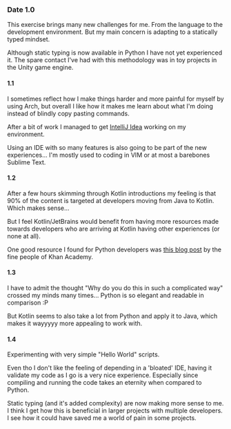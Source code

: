 ### Date 1.0
This exercise brings many new challenges for me. From the language to the development environment. But my main concern is adapting to a statically typed mindset.

Although static typing is now available in Python I have not yet experienced it. The spare contact I've had with this methodology was in toy projects in the Unity game engine.

#### 1.1
I sometimes reflect how I make things harder and more painful for myself by using Arch, but overall I like how it makes me learn about what I'm doing instead of blindly copy pasting commands.

After a bit of work I managed to get [IntelliJ Idea](https://www.jetbrains.com/idea/) working on my environment.

Using an IDE with so many features is also going to be part of the new experiences... I'm mostly used to coding in VIM or at most a barebones Sublime Text.

#### 1.2
After a few hours skimming through Kotlin introductions my feeling is that 90% of the content is targeted at developers moving from Java to Kotlin. Which makes sense... 

But I feel Kotlin/JetBrains would benefit from having more resources made towards developers who are arriving at Kotlin having other experiences (or none at all).

One good resource I found for Python developers was [this blog post](https://khan.github.io/kotlin-for-python-developers/#constants) by the fine people of Khan Academy.

#### 1.3
I have to admit the thought "Why do you do this in such a complicated way" crossed my minds many times... Python is so elegant and readable in comparison :P

But Kotlin seems to also take a lot from Python and apply it to Java, which makes it wayyyyy more appealing to work with.

#### 1.4
Experimenting with very simple "Hello World" scripts.

Even tho I don't like the feeling of depending in a 'bloated' IDE, having it validate my code as I go is a very nice experience. Especially since compiling and running the code takes an eternity when compared to Python.

Static typing (and it's added complexity) are now making more sense to me. I think I get how this is beneficial in larger projects with multiple developers. I see how it could have saved me a world of pain in some projects.
